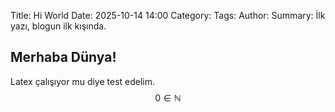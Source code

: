 Title: Hi World
Date: 2025-10-14 14:00
Category: 
Tags: 
Author: 
Summary: İlk yazı, blogun ilk kışında.

## Merhaba Dünya!

Latex çalışıyor mu diye test edelim.
$$
0 \in \mathbb{N}
$$
